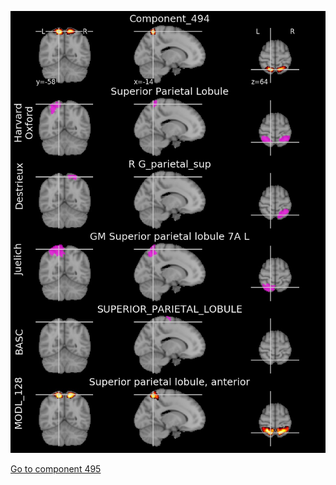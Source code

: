 


![494](preliminary/494.jpg "Component 494")

[Go to component 495](https://parietal-inria.github.io/MODL_atlas/512/495 "Component 495")